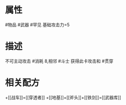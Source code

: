 # 属性
#物品 
#武器 
#罕见 
基础攻击力=5
# 描述
不可主动攻击
#消耗 8,相邻 #斗士 获得此卡攻击和 #贯穿 
# 相关配方
+[[战车]]=[[穿透者]]
+[[地基]]+[[斧头]]+[[铁剑]]=[[武器库]]